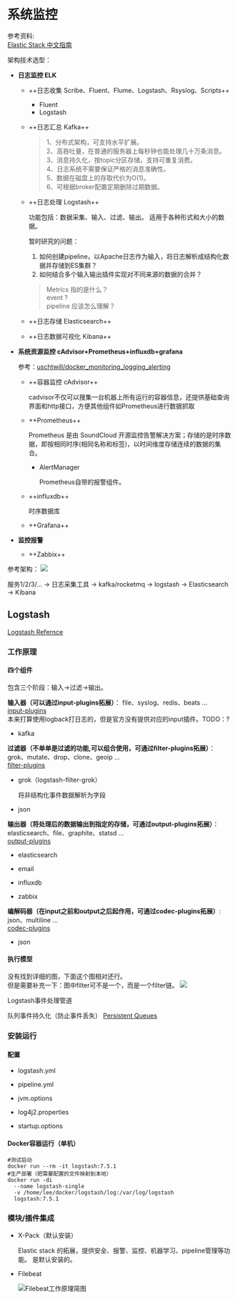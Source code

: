 # 系统监控

参考资料:  
[Elastic Stack 中文指南](https://elkguide.elasticsearch.cn/)

架构技术选型：

+ **日志监控 ELK**

  + ++日志收集 Scribe、Fluent、Flume、Logstash、Rsyslog、Scripts++
    
    + Fluent
    + Logstash
    
  + ++日志汇总 Kafka++

    > 1、分布式架构，可支持水平扩展。  
    > 2、高吞吐量，在普通的服务器上每秒钟也能处理几十万条消息。  
    > 3、消息持久化，按topic分区存储，支持可重复消费。  
    > 4、日志系统不需要保证严格的消息准确性。  
    > 5、数据在磁盘上的存取代价为O(1)。  
    > 6、可根据broker配置定期删除过期数据。

  + ++日志处理 Logstash++

    功能包括：数据采集、输入、过滤、输出。
    适用于各种形式和大小的数据。   

    暂时研究的问题：  
    1) 如何创建pipeline，以Apache日志作为输入，将日志解析成结构化数据并存储到ES集群？
    2) 如何结合多个输入输出插件实现对不同来源的数据的合并？
    
    > Metrics 指的是什么？  
    > event ?  
    > pipeline 应该怎么理解？

  + ++日志存储 Elasticsearch++

  + ++日志数据可视化 Kibana++

+ **系统资源监控 cAdvisor+Prometheus+influxdb+grafana**
  
  参考：[uschtwill/docker_monitoring_logging_alerting](https://github.com/uschtwill/docker_monitoring_logging_alerting)

  + ++容器监控 cAdvisor++

    cadvisor不仅可以搜集一台机器上所有运行的容器信息，还提供基础查询界面和http接口，方便其他组件如Prometheus进行数据抓取

  + ++Prometheus++

    Prometheus 是由 SoundCloud 开源监控告警解决方案；存储的是时序数据，即按相同时序(相同名称和标签)，以时间维度存储连续的数据的集合。

    - AlertManager

      Prometheus自带的报警组件。

  + ++influxdb++

    时序数据库

  + ++Grafana++

+ **监控报警**
  
  + ++Zabbix++

参考架构：
![](https://afoo.me/columns/tec/images/logging-platform.png)


服务1/2/3/... -> 日志采集工具 -> kafka/rocketmq -> logstash -> Elasticsearch -> Kibana

## Logstash

[Logstash Refernce](https://www.elastic.co/guide/en/logstash/current/index.html)

### 工作原理

#### 四个组件

包含三个阶段：输入->过滤->输出。

**输入器（可以通过input-plugins拓展）**：
file、syslog、redis、beats ...   
[input-plugins](https://www.elastic.co/guide/en/logstash/current/input-plugins.html)  
本来打算使用logback打日志的，但是官方没有提供对应的input插件。TODO：?

+ kafka

**过滤器（不单单是过滤的功能,可以组合使用，可通过filter-plugins拓展）**：
grok、mutate、drop、clone、geoip ...  
[filter-plugins](https://www.elastic.co/guide/en/logstash/current/filter-plugins.html)

+ grok（logstash-filter-grok）

  将非结构化事件数据解析为字段

+ json

**输出器（将处理后的数据输出到指定的存储，可通过output-plugins拓展）**：
elasticsearch、file、graphite、statsd ...  
[output-plugins](https://www.elastic.co/guide/en/logstash/current/output-plugins.html)

+ elasticsearch

+ email

+ influxdb

+ zabbix

**编解码器（在input之前和output之后起作用，可通过codec-plugins拓展）**:  
json、multiline ...  
[codec-plugins](https://www.elastic.co/guide/en/logstash/current/codec-plugins.html)

+ json

#### 执行模型

没有找到详细的图，下面这个图相对还行。  
但是需要补充一下：图中filter可不是一个，而是一个filter链。
![](https://img-blog.csdn.net/20180714153238934?watermark/2/text/aHR0cHM6Ly9ibG9nLmNzZG4ubmV0L3NpbmF0XzM1OTMwMjU5/font/5a6L5L2T/fontsize/400/fill/I0JBQkFCMA==/dissolve/70)

Logstash事件处理管道

队列事件持久化（防止事件丢失）
[Persistent Queues](https://www.elastic.co/guide/en/logstash/current/persistent-queues.html)

### 安装运行

#### 配置

+ logstash.yml

+ pipeline.yml

+ jvm.options

+ log4j2.properties

+ startup.options

#### Docker容器运行（单机）

```
#测试启动
docker run --rm -it logstash:7.5.1
#生产部署（把需要配置的文件映射到本地）
docker run -di 
  --name logstash-single
  -v /home/lee/docker/logstash/log:/var/log/logstash
  logstash:7.5.1
```



### 模块/插件集成

+ X-Pack（默认安装）

  Elastic stack 的拓展，提供安全、报警、监控、机器学习、pipeline管理等功能。
  是默认安装的。

+ Filebeat

  ![Filebeat工作原理简图](https://www.elastic.co/guide/en/beats/filebeat/current/images/filebeat.png)


